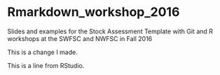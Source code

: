 # Rmarkdown_workshop_2016
Slides and examples for the Stock Assessment Template with Git and R workshops at the SWFSC and NWFSC in Fall 2016

This is a change I made.

This is a line from RStudio.
